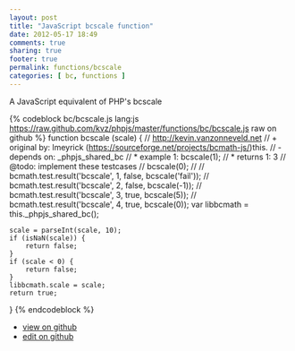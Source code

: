 ```yaml
---
layout: post
title: "JavaScript bcscale function"
date: 2012-05-17 18:49
comments: true
sharing: true
footer: true
permalink: functions/bcscale
categories: [ bc, functions ]
---
```

A JavaScript equivalent of PHP's bcscale
<!-- more -->
{% codeblock bc/bcscale.js lang:js https://raw.github.com/kvz/phpjs/master/functions/bc/bcscale.js raw on github %}
function bcscale (scale) {
    // http://kevin.vanzonneveld.net
    // +   original by: lmeyrick (https://sourceforge.net/projects/bcmath-js/)this.
    // -    depends on: _phpjs_shared_bc
    // *     example 1: bcscale(1);
    // *     returns 1: 3
    //  @todo: implement these testcases
    //        bcscale(0);
    //
    //        bcmath.test.result('bcscale', 1, false, bcscale('fail'));
    //        bcmath.test.result('bcscale', 2, false, bcscale(-1));
    //        bcmath.test.result('bcscale', 3, true, bcscale(5));
    //        bcmath.test.result('bcscale', 4, true, bcscale(0));
    var libbcmath = this._phpjs_shared_bc();

    scale = parseInt(scale, 10);
    if (isNaN(scale)) {
        return false;
    }
    if (scale < 0) {
        return false;
    }
    libbcmath.scale = scale;
    return true;
}
{% endcodeblock %}
<ul>
 <li><a href="https://github.com/kvz/phpjs/blob/master/functions/bc/bcscale.js">view on github</a></li>
 <li><a href="https://github.com/kvz/phpjs/edit/master/functions/bc/bcscale.js">edit on github</a></li>
</ul>
